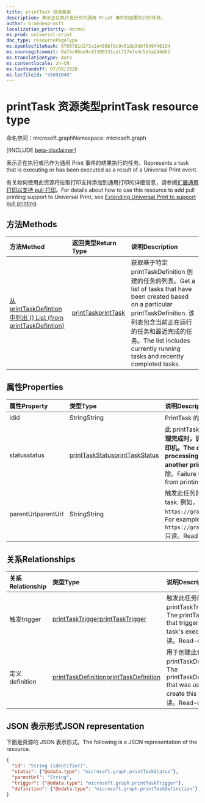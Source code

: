 ```yaml
---
title: printTask 资源类型
description: 表示正在执行或已作为通用 Print 事件的结果执行的任务。
author: braedenp-msft
localization_priority: Normal
ms.prod: universal-print
doc_type: resourcePageType
ms.openlocfilehash: 9700f81d2f3a1e488bf9c9c61da3d0f649f46194
ms.sourcegitcommit: 8a74c06be9c41390331ca1717efedc5b5a244db5
ms.translationtype: Auto
ms.contentlocale: zh-CN
ms.lasthandoff: 07/09/2020
ms.locfileid: "45091649"
---
```

# <a name="printtask-resource-type"></a><span data-ttu-id="b383c-103">printTask 资源类型</span><span class="sxs-lookup"><span data-stu-id="b383c-103">printTask resource type</span></span>

<span data-ttu-id="b383c-104">命名空间：microsoft.graph</span><span class="sxs-lookup"><span data-stu-id="b383c-104">Namespace: microsoft.graph</span></span>

[!INCLUDE [beta-disclaimer](../../includes/beta-disclaimer.md)]

<span data-ttu-id="b383c-105">表示正在执行或已作为通用 Print 事件的结果执行的任务。</span><span class="sxs-lookup"><span data-stu-id="b383c-105">Represents a task that is executing or has been executed as a result of a Universal Print event.</span></span>

<span data-ttu-id="b383c-106">有关如何使用此资源将拉取打印支持添加到通用打印的详细信息，请参阅[扩展通用打印以支持 pull 打印](/graph/universal-print-concept-overview#extending-universal-print-to-support-pull-printing)。</span><span class="sxs-lookup"><span data-stu-id="b383c-106">For details about how to use this resource to add pull printing support to Universal Print, see [Extending Universal Print to support pull printing](/graph/universal-print-concept-overview#extending-universal-print-to-support-pull-printing).</span></span>

## <a name="methods"></a><span data-ttu-id="b383c-107">方法</span><span class="sxs-lookup"><span data-stu-id="b383c-107">Methods</span></span>

| <span data-ttu-id="b383c-108">方法</span><span class="sxs-lookup"><span data-stu-id="b383c-108">Method</span></span>       | <span data-ttu-id="b383c-109">返回类型</span><span class="sxs-lookup"><span data-stu-id="b383c-109">Return Type</span></span> | <span data-ttu-id="b383c-110">说明</span><span class="sxs-lookup"><span data-stu-id="b383c-110">Description</span></span> |
|:-------------|:------------|:------------|
| [<span data-ttu-id="b383c-111">从 printTaskDefintion 中列出 () </span><span class="sxs-lookup"><span data-stu-id="b383c-111">List (from printTaskDefintion)</span></span>](../api/printtaskdefinition-list-tasks.md) | [<span data-ttu-id="b383c-112">printTask</span><span class="sxs-lookup"><span data-stu-id="b383c-112">printTask</span></span>](printtask.md) | <span data-ttu-id="b383c-113">获取基于特定 printTaskDefinition 创建的任务的列表。</span><span class="sxs-lookup"><span data-stu-id="b383c-113">Get a list of tasks that have been created based on a particular printTaskDefinition.</span></span> <span data-ttu-id="b383c-114">该列表包含当前正在运行的任务和最近完成的任务。</span><span class="sxs-lookup"><span data-stu-id="b383c-114">The list includes currently running tasks and recently completed tasks.</span></span> |

## <a name="properties"></a><span data-ttu-id="b383c-115">属性</span><span class="sxs-lookup"><span data-stu-id="b383c-115">Properties</span></span>
| <span data-ttu-id="b383c-116">属性</span><span class="sxs-lookup"><span data-stu-id="b383c-116">Property</span></span>     | <span data-ttu-id="b383c-117">类型</span><span class="sxs-lookup"><span data-stu-id="b383c-117">Type</span></span>        | <span data-ttu-id="b383c-118">说明</span><span class="sxs-lookup"><span data-stu-id="b383c-118">Description</span></span> |
|:-------------|:------------|:------------|
|<span data-ttu-id="b383c-119">id</span><span class="sxs-lookup"><span data-stu-id="b383c-119">id</span></span>|<span data-ttu-id="b383c-120">String</span><span class="sxs-lookup"><span data-stu-id="b383c-120">String</span></span>|<span data-ttu-id="b383c-121">PrintTask 的标识符。</span><span class="sxs-lookup"><span data-stu-id="b383c-121">The printTask's identifier.</span></span> <span data-ttu-id="b383c-122">只读。</span><span class="sxs-lookup"><span data-stu-id="b383c-122">Read-only.</span></span>|
|<span data-ttu-id="b383c-123">status</span><span class="sxs-lookup"><span data-stu-id="b383c-123">status</span></span>|[<span data-ttu-id="b383c-124">printTaskStatus</span><span class="sxs-lookup"><span data-stu-id="b383c-124">printTaskStatus</span></span>](printtaskstatus.md)|<span data-ttu-id="b383c-125">此 printTask 的当前执行状态。</span><span class="sxs-lookup"><span data-stu-id="b383c-125">The current execution status of this printTask.</span></span> <span data-ttu-id="b383c-126">**在处理完成时，调用应用程序负责更新此状态，除非相关的 printJob 已重定向到另一台打印机。**</span><span class="sxs-lookup"><span data-stu-id="b383c-126">**The calling application is responsible for updating this status when processing is finished, unless the related printJob has been redirected to another printer.**</span></span> <span data-ttu-id="b383c-127">若未能报告完成，则会导致相关打印作业被阻止打印，并最终删除。</span><span class="sxs-lookup"><span data-stu-id="b383c-127">Failure to report completion will result in the related print job being blocked from printing and eventually deleted.</span></span> |
|<span data-ttu-id="b383c-128">parentUrl</span><span class="sxs-lookup"><span data-stu-id="b383c-128">parentUrl</span></span>|<span data-ttu-id="b383c-129">String</span><span class="sxs-lookup"><span data-stu-id="b383c-129">String</span></span>|<span data-ttu-id="b383c-130">触发此任务的打印实体的 URL。</span><span class="sxs-lookup"><span data-stu-id="b383c-130">The URL for the print entity that triggered this task.</span></span> <span data-ttu-id="b383c-131">例如，`https://graph.microsoft.com/beta/print/printers/{printerId}/jobs/{jobId}`。</span><span class="sxs-lookup"><span data-stu-id="b383c-131">For example, `https://graph.microsoft.com/beta/print/printers/{printerId}/jobs/{jobId}`.</span></span> <span data-ttu-id="b383c-132">只读。</span><span class="sxs-lookup"><span data-stu-id="b383c-132">Read-only.</span></span>|

## <a name="relationships"></a><span data-ttu-id="b383c-133">关系</span><span class="sxs-lookup"><span data-stu-id="b383c-133">Relationships</span></span>
| <span data-ttu-id="b383c-134">关系</span><span class="sxs-lookup"><span data-stu-id="b383c-134">Relationship</span></span> | <span data-ttu-id="b383c-135">类型</span><span class="sxs-lookup"><span data-stu-id="b383c-135">Type</span></span>        | <span data-ttu-id="b383c-136">说明</span><span class="sxs-lookup"><span data-stu-id="b383c-136">Description</span></span> |
|:-------------|:------------|:------------|
|<span data-ttu-id="b383c-137">触发</span><span class="sxs-lookup"><span data-stu-id="b383c-137">trigger</span></span>|[<span data-ttu-id="b383c-138">printTaskTrigger</span><span class="sxs-lookup"><span data-stu-id="b383c-138">printTaskTrigger</span></span>](printtasktrigger.md)|<span data-ttu-id="b383c-139">触发此任务的执行的 printTaskTrigger。</span><span class="sxs-lookup"><span data-stu-id="b383c-139">The printTaskTrigger that triggered this task's execution.</span></span> <span data-ttu-id="b383c-140">只读。</span><span class="sxs-lookup"><span data-stu-id="b383c-140">Read-only.</span></span>|
|<span data-ttu-id="b383c-141">定义</span><span class="sxs-lookup"><span data-stu-id="b383c-141">definition</span></span>|[<span data-ttu-id="b383c-142">printTaskDefinition</span><span class="sxs-lookup"><span data-stu-id="b383c-142">printTaskDefinition</span></span>](printtaskdefinition.md)|<span data-ttu-id="b383c-143">用于创建此任务的 printTaskDefinition。</span><span class="sxs-lookup"><span data-stu-id="b383c-143">The printTaskDefinition that was used to create this task.</span></span> <span data-ttu-id="b383c-144">只读。</span><span class="sxs-lookup"><span data-stu-id="b383c-144">Read-only.</span></span>|

## <a name="json-representation"></a><span data-ttu-id="b383c-145">JSON 表示形式</span><span class="sxs-lookup"><span data-stu-id="b383c-145">JSON representation</span></span>

<span data-ttu-id="b383c-146">下面是资源的 JSON 表示形式。</span><span class="sxs-lookup"><span data-stu-id="b383c-146">The following is a JSON representation of the resource.</span></span>

<!-- {
  "blockType": "resource",
  "optionalProperties": [

  ],
  "@odata.type": "microsoft.graph.printTask",
  "keyProperty": "id",
  "baseType":"microsoft.graph.entity"
}-->

```json
{
  "id": "String (identifier)",
  "status": {"@odata.type": "microsoft.graph.printTaskStatus"},
  "parentUrl": "String",
  "trigger": {"@odata.type": "microsoft.graph.printTaskTrigger"},
  "definition": {"@odata.type": "microsoft.graph.printTaskDefinition"}
}

```

<!-- uuid: 8fcb5dbc-d5aa-4681-8e31-b001d5168d79
2015-10-25 14:57:30 UTC -->
<!-- {
  "type": "#page.annotation",
  "description": "printTask resource",
  "keywords": "",
  "section": "documentation",
  "tocPath": ""
}-->

